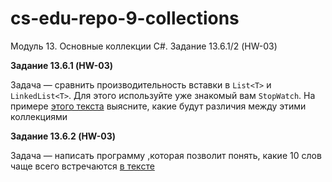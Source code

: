 # cs-edu-repo-9-collections
Модуль 13. Основные коллекции С#. Задание 13.6.1/2 (HW-03)

**Задание 13.6.1 (HW-03)**

Задача — сравнить производительность вставки в `List<T>`
 и `LinkedList<T>`. Для этого используйте уже знакомый вам `StopWatch`.
На примере [этого текста](https://lms-cdn.skillfactory.ru/assets/courseware/v1/dc9cf029ae4d0ae3ab9e490ef767588f/asset-v1:SkillFactory+CDEV+2021+type@asset+block/Text1.txt)
 выясните, какие будут различия между этими коллекциями

**Задание 13.6.2 (HW-03)**

Задача — написать программу ,которая позволит понять,
 какие 10 слов чаще всего встречаются [в тексте](https://lms-cdn.skillfactory.ru/assets/courseware/v1/dc9cf029ae4d0ae3ab9e490ef767588f/asset-v1:SkillFactory+CDEV+2021+type@asset+block/Text1.txt)

